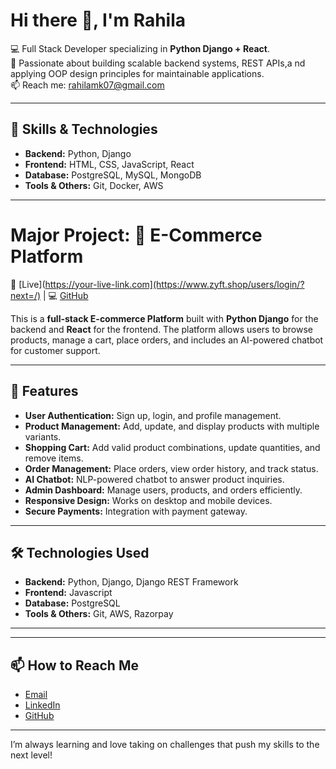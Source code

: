 # Hi there 👋, I'm Rahila

💻 Full Stack Developer specializing in **Python Django + React**.  
🧠 Passionate about building scalable backend systems, REST APIs,a nd applying OOP design principles for maintainable applications.   
📫 Reach me: rahilamk07@gmail.com 

---

## 🔧 Skills & Technologies

- **Backend:** Python, Django
- **Frontend:** HTML, CSS, JavaScript, React
- **Database:** PostgreSQL, MySQL, MongoDB
- **Tools & Others:** Git, Docker, AWS

---

# Major Project: 🛒 E-Commerce Platform
🔗 [Live](https://your-live-link.com](https://www.zyft.shop/users/login/?next=/) | 💻 [GitHub](https://github.com/rahilaaaa/Gift_Customize)

This is a **full-stack E-commerce Platform** built with **Python Django** for the backend and **React** for the frontend. The platform allows users to browse products, manage a cart, place orders, and includes an AI-powered chatbot for customer support.  

---

## 🚀 Features

- **User Authentication:** Sign up, login, and profile management.
- **Product Management:** Add, update, and display products with multiple variants.
- **Shopping Cart:** Add valid product combinations, update quantities, and remove items.
- **Order Management:** Place orders, view order history, and track status.
- **AI Chatbot:** NLP-powered chatbot to answer product inquiries.
- **Admin Dashboard:** Manage users, products, and orders efficiently.
- **Responsive Design:** Works on desktop and mobile devices.
- **Secure Payments:** Integration with payment gateway.  

---

## 🛠️ Technologies Used

- **Backend:** Python, Django, Django REST Framework
- **Frontend:** Javascript
- **Database:** PostgreSQL 
- **Tools & Others:** Git,  AWS, Razorpay 

---

---

## 📫 How to Reach Me

- [Email](rahilamk07@gmail.com )
- [LinkedIn](https://www.linkedin.com/in/rahila-mk/)
- [GitHub](https://github.com/rahilaaaa)

---



I’m always learning and love taking on challenges that push my skills to the next level!  

